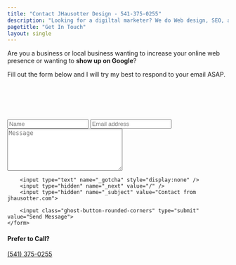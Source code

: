 ```yaml
---
title: "Contact JHausotter Design - 541-375-0255"
description: "Looking for a digiltal marketer? We do Web design, SEO, and more for your businesses or local business. Located in Roseburg, OR."
pagetitle: "Get In Touch"
layout: single
---
```


Are you a business or local business wanting to increase your online web presence or wanting to **show up on Google**?

Fill out the form below and I will try my best to respond to your email ASAP.

<div class="row">
	  <div class="col col--sm-7 col--sm-offset-5 col--xs-align-center" style="padding:2.5rem 0;">
    <span class="dot"></span>
    <span class="dot"></span>
    <span class="dot"></span>
    <span class="dot"></span>
    <span class="dot"></span>
    <span class="dot"></span>
  </div>
</div>
<div class="row">

<div class="col col--sm col--sm-align-top">
	<form id="contact-form" action="//formspree.io/josh@jhausotter.com" method="post">
		<input type="text" name="Name" placeholder="Name" onblur="this.setAttribute('value', this.value);" value="" required>
		<input placeholder="Email address" type="email" name="_replyto" onblur="this.setAttribute('value', this.value);" value="" required>
		<textarea name="Message" cols="30" rows="6" placeholder="Message" required></textarea>

		<input type="text" name="_gotcha" style="display:none" />
		<input type="hidden" name="_next" value="/" />
		<input type="hidden" name="_subject" value="Contact from jhausotter.com">

		<input class="ghost-button-rounded-corners" type="submit" value="Send Message">
	</form>
</div>
<div class="col col--sm col--sm-align-top">
	<div class="call">
		<h4>Prefer to Call?</h4>
		<a class="phone-number" href="tel:541-375-0255"><i class="phone-handset"></i> (541) 375-0255</a>
	</div>
</div>
</div>